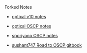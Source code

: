 Forked Notes

* [optixal v10 notes](https://github.com/cpardue/CEHv10-Notes)

* [optixal OSCP notes](https://github.com/cpardue/OSCP-PWK-Notes-Public)

* [sporiyano OSCP notes](https://github.com/cpardue/OSCPRepo)

* [sushant747 Road to OSCP gitbook](https://xapax.gitbooks.io/security/content/)
